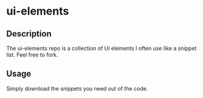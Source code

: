 # ui-elements

## Description

The ui-elements repo is a collection of UI elements I often use like a snippet list.
Feel free to fork.

## Usage

Simply download the snippets you need out of the code.
